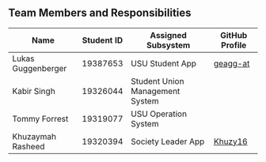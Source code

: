 ## Team Members and Responsibilities

| Name | Student ID | Assigned Subsystem | GitHub Profile |
|------|------------|-------------------|----------------|
| Lukas Guggenberger | 19387653 | USU Student App   | [geagg-at](https://github.com/geagg-at) |
| Kabir Singh | 19326044 | Student Union Management System |   |
| Tommy Forrest | 19319077 | USU Operation System |             |
| Khuzaymah Rasheed | 19320394 | Society Leader App | [Khuzy16](https://github.com/Khuzy16) |
